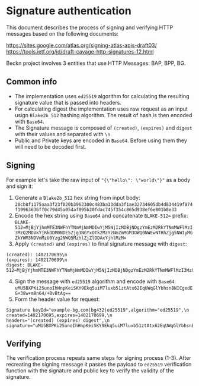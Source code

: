 # Signature authentication
This document describes the process of signing and verifying HTTP messages based on the following documents:

https://sites.google.com/atlas.org/signing-atlas-apis-draft03/
https://tools.ietf.org/id/draft-cavage-http-signatures-12.html

Beckn project involves 3 entities that use HTTP Messages: BAP, BPP, BG.

## Common info

* The implementation uses `ed25519` algorithm for calculating the resulting signature value that is passed into headers.
* For calculating digest the implementation uses raw request as an input usign `Blake2b_512` hashing algorithm. The result of hash is then encoded with `Base64`.
* The Signature message is composed of `(created)`, `(expires)` and `digest` with their values and separated with `\n`
* Public and Private keys are encoded in `Base64`. Before using them they will need to be decoded first.

## Signing

For example let's take the raw input of `"{\"hello\": \"world\"}"` as a body and sign it:

1. Generate a `Blake2b_512` hex string from input body: `20cb8f1175aaa3f23f020b3962300c483ba33dda3f1ae32734605db4d834419f874f19963636ff0c79d45a054af895b20fdac745f354c865d938ef6e801b8e33`
2. Encode the hex string using `Base64` and concatenate `BLAKE-512=` prefix: `BLAKE-512=MjBjYjhmMTE3NWFhYTNmMjNmMDIwYjM5NjIzMDBjNDgzYmEzM2RkYTNmMWFlMzI3MzQ2MDVkYjRkODM0NDE5Zjg3NGYxOTk2MzYzNmZmMGM3OWQ0NWEwNTRhZjg5NWIyMGZkYWM3NDVmMzU0Yzg2NWQ5MzhlZjZlODAxYjhlMzM=`
3. Apply `(created)` and `(expires)` to final signature message with `digest`: 
```
(created): 1402170695\n
(expires): 1402170699\n
digest: BLAKE-512=MjBjYjhmMTE3NWFhYTNmMjNmMDIwYjM5NjIzMDBjNDgzYmEzM2RkYTNmMWFlMzI3MzQ2MDVkYjRkODM0NDE5Zjg3NGYxOTk2MzYzNmZmMGM3OWQ0NWEwNTRhZjg5NWIyMGZkYWM3NDVmMzU0Yzg2NWQ5MzhlZjZlODAxYjhlMzM=
```
4. Sign the message with `ed25519` algorithm and encode with `Base64`: `uMU5BXPKi2SunoIhHnpKeiSKY9Ekq5uiM7luxb51ztAtx62EqUWqGlYbhsnBNICgedEG+38w+m8n64/+BvBtAg==`
5. Form the header value for request:
```
Signature keyId="example-bg.com|bg432|ed25519",algorithm="ed25519",\n
created=1402170695,expires=1402170699,\n
headers="(created) (expires) digest",\n
signature="uMU5BXPKi2SunoIhHnpKeiSKY9Ekq5uiM7luxb51ztAtx62EqUWqGlYbhsnBNICgedEG+38w+m8n64/+BvBtAg=="
```

## Verifying

The verification process repeats same steps for signing process (1-3). After recreating the signing message it passes the payload to `ed25519` verification function with the signature and public key to verify the validity of the signature.